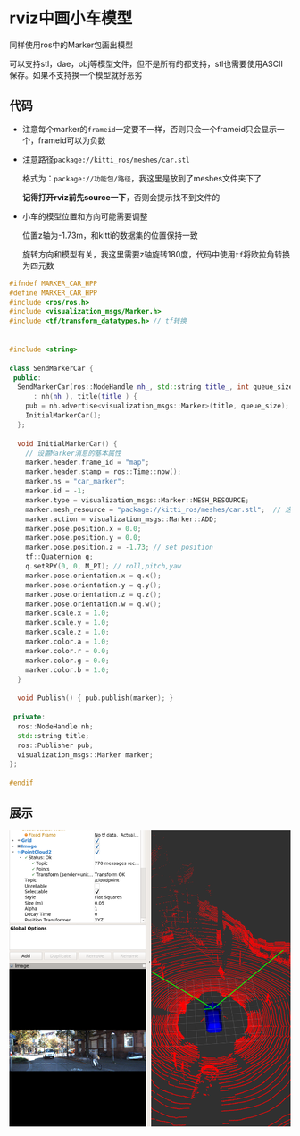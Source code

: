 # rviz中画小车模型

同样使用ros中的Marker包画出模型

可以支持stl，dae，obj等模型文件，但不是所有的都支持，stl也需要使用ASCII保存。如果不支持换一个模型就好恶劣

## 代码

- 注意每个marker的`frameid`一定要不一样，否则只会一个frameid只会显示一个，frameid可以为负数

- 注意路径`package://kitti_ros/meshes/car.stl`

  格式为：`package://功能包/路径`，我这里是放到了meshes文件夹下了

  **记得打开rviz前先source一下**，否则会提示找不到文件的

- 小车的模型位置和方向可能需要调整

  位置z轴为-1.73m，和kitti的数据集的位置保持一致

  旋转方向和模型有关，我这里需要z轴旋转180度，代码中使用`tf`将欧拉角转换为四元数

```cpp
#ifndef MARKER_CAR_HPP
#define MARKER_CAR_HPP
#include <ros/ros.h>
#include <visualization_msgs/Marker.h>
#include <tf/transform_datatypes.h> // tf转换


#include <string>

class SendMarkerCar {
 public:
  SendMarkerCar(ros::NodeHandle nh_, std::string title_, int queue_size = 10)
      : nh(nh_), title(title_) {
    pub = nh.advertise<visualization_msgs::Marker>(title, queue_size);
    InitialMarkerCar();
  };

  void InitialMarkerCar() {
    // 设置Marker消息的基本属性
    marker.header.frame_id = "map";
    marker.header.stamp = ros::Time::now();
    marker.ns = "car_marker";
    marker.id = -1;
    marker.type = visualization_msgs::Marker::MESH_RESOURCE;
    marker.mesh_resource = "package://kitti_ros/meshes/car.stl";  // 这里的路径应该根据你的车模型的路径进行更改
    marker.action = visualization_msgs::Marker::ADD;
    marker.pose.position.x = 0.0;
    marker.pose.position.y = 0.0;
    marker.pose.position.z = -1.73; // set position
    tf::Quaternion q;
    q.setRPY(0, 0, M_PI); // roll,pitch,yaw
    marker.pose.orientation.x = q.x();
    marker.pose.orientation.y = q.y();
    marker.pose.orientation.z = q.z();
    marker.pose.orientation.w = q.w();
    marker.scale.x = 1.0;
    marker.scale.y = 1.0;
    marker.scale.z = 1.0;
    marker.color.a = 1.0;
    marker.color.r = 0.0;
    marker.color.g = 0.0;
    marker.color.b = 1.0;
  }

  void Publish() { pub.publish(marker); }

 private:
  ros::NodeHandle nh;
  std::string title;
  ros::Publisher pub;
  visualization_msgs::Marker marker;
};

#endif

```

## 展示

![image-20230331145014993](https://raw.githubusercontent.com/gxt-kt/picgo_pictures/master/image-20230331145014993.png)


